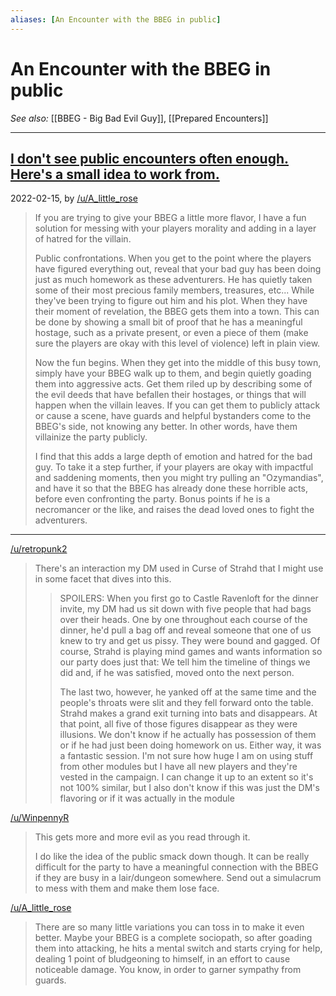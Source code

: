 ```yaml
---
aliases: [An Encounter with the BBEG in public]
---
```

# An Encounter with the BBEG in public
*See also:* [[BBEG - Big Bad Evil Guy]],  [[Prepared Encounters]]
___
## [I don't see public encounters often enough. Here's a small idea to work from.](https://www.reddit.com/r/DMAcademy/comments/st2z0m/i_dont_see_public_encounters_often_enough_heres_a/)

2022-02-15, by [/u/A_little_rose](https://www.reddit.com/user/A_little_rose) 

> If you are trying to give your BBEG a little more flavor, I have a fun solution for messing with your players morality and adding in a layer of hatred for the villain.
> 
> Public confrontations. When you get to the point where the players have figured everything out, reveal that your bad guy has been doing just as much homework as these adventurers. He has quietly taken some of their most precious family members, treasures, etc... While they've been trying to figure out him and his plot. When they have their moment of revelation, the BBEG gets them into a town. This can be done by showing a small bit of proof that he has a meaningful hostage, such as a private present, or even a piece of them (make sure the players are okay with this level of violence) left in plain view.
> 
> Now the fun begins. When they get into the middle of this busy town, simply have your BBEG walk up to them, and begin quietly goading them into aggressive acts. Get them riled up by describing some of the evil deeds that have befallen their hostages, or things that will happen when the villain leaves. If you can get them to publicly attack or cause a scene, have guards and helpful bystanders come to the BBEG's side, not knowing any better. In other words, have them villainize the party publicly.
> 
> I find that this adds a large depth of emotion and hatred for the bad guy. To take it a step further, if your players are okay with impactful and saddening moments, then you might try pulling an "Ozymandias", and have it so that the BBEG has already done these horrible acts, before even confronting the party. Bonus points if he is a necromancer or the like, and raises the dead loved ones to fight the adventurers.

___

[/u/retropunk2](https://www.reddit.com/user/retropunk2)
> There's an interaction my DM used in Curse of Strahd that I might use in some facet that dives into this.
> 
> > SPOILERS:
> > When you first go to Castle Ravenloft for the dinner invite, my DM had us sit down with five people that had bags over their heads. One by one throughout each course of the dinner, he'd pull a bag off and reveal someone that one of us knew to try and get us pissy. They were bound and gagged. Of course, Strahd is playing mind games and wants information so our party does just that: We tell him the timeline of things we did and, if he was satisfied, moved onto the next person.
> > 
> > The last two, however, he yanked off at the same time and the people's throats were slit and they fell forward onto the table. Strahd makes a grand exit turning into bats and disappears. At that point, all five of those figures disappear as they were illusions. We don't know if he actually has possession of them or if he had just been doing homework on us. Either way, it was a fantastic session.
> I'm not sure how huge I am on using stuff from other modules but I have all new players and they're vested in the campaign. I can change it up to an extent so it's not 100% similar, but I also don't know if this was just the DM's flavoring or if it was actually in the module

[/u/WinpennyR](https://www.reddit.com/user/WinpennyR)
> This gets more and more evil as you read through it.
> 
> I do like the idea of the public smack down though. It can be really difficult for the party to have a meaningful connection with the BBEG if they are busy in a lair/dungeon somewhere. Send out a simulacrum to mess with them and make them lose face.

[/u/A_little_rose](https://www.reddit.com/user/A_little_rose)
> There are so many little variations you can toss in to make it even better. Maybe your BBEG is a complete sociopath, so after goading them into attacking, he hits a mental switch and starts crying for help, dealing 1 point of bludgeoning to himself, in an effort to cause noticeable damage. You know, in order to garner sympathy from guards.